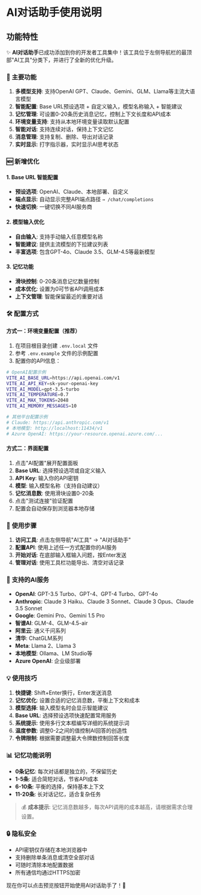 # AI对话助手使用说明

## 功能特性

✨ **AI对话助手**已成功添加到你的开发者工具集中！该工具位于左侧导航栏的最顶部"AI工具"分类下，并进行了全新的优化升级。

### 🔧 主要功能

1. **多模型支持**: 支持OpenAI GPT、Claude、Gemini、GLM、Llama等主流大语言模型
2. **智能配置**: Base URL预设选项 + 自定义输入，模型名称输入 + 智能建议
3. **记忆管理**: 可设置0-20条历史消息记忆，控制上下文长度和API成本
4. **环境变量支持**: 支持从本地环境变量读取默认配置
5. **智能对话**: 支持连续对话，保持上下文记忆
6. **消息管理**: 支持复制、删除、导出对话记录
7. **实时显示**: 打字指示器，实时显示AI思考状态

### 🆕 新增优化

#### 1. Base URL 智能配置

- **预设选项**: OpenAI、Claude、本地部署、自定义
- **端点显示**: 自动显示完整API端点路径 `→ /chat/completions`
- **快速切换**: 一键切换不同AI服务商

#### 2. 模型输入优化

- **自由输入**: 支持手动输入任意模型名称
- **智能建议**: 提供主流模型的下拉建议列表
- **丰富选项**: 包含GPT-4o、Claude 3.5、GLM-4.5等最新模型

#### 3. 记忆功能

- **滑块控制**: 0-20条消息记忆数量控制
- **成本优化**: 设置为0可节省API调用成本
- **上下文管理**: 智能保留最近的重要对话

### 🛠️ 配置方式

#### 方式一：环境变量配置（推荐）

1. 在项目根目录创建 `.env.local` 文件
2. 参考 `.env.example` 文件的示例配置
3. 配置你的API信息：

```bash
# OpenAI配置示例
VITE_AI_BASE_URL=https://api.openai.com/v1
VITE_AI_API_KEY=sk-your-openai-key
VITE_AI_MODEL=gpt-3.5-turbo
VITE_AI_TEMPERATURE=0.7
VITE_AI_MAX_TOKENS=2048
VITE_AI_MEMORY_MESSAGES=10

# 其他平台配置示例
# Claude: https://api.anthropic.com/v1
# 本地模型: http://localhost:11434/v1
# Azure OpenAI: https://your-resource.openai.azure.com/...
```

#### 方式二：界面配置

1. 点击"AI配置"展开配置面板
2. **Base URL**: 选择预设选项或自定义输入
3. **API Key**: 输入你的API密钥
4. **模型**: 输入模型名称（支持自动建议）
5. **记忆消息数**: 使用滑块设置0-20条
6. 点击"测试连接"验证配置
7. 配置会自动保存到浏览器本地存储

### 📝 使用步骤

1. **访问工具**: 点击左侧导航"AI工具" → "AI对话助手"
2. **配置API**: 使用上述任一方式配置你的AI服务
3. **开始对话**: 在底部输入框输入问题，按Enter发送
4. **管理对话**: 使用工具栏功能导出、清空对话记录

### 🎯 支持的AI服务

- **OpenAI**: GPT-3.5 Turbo、GPT-4、GPT-4 Turbo、GPT-4o
- **Anthropic**: Claude 3 Haiku、Claude 3 Sonnet、Claude 3 Opus、Claude 3.5 Sonnet
- **Google**: Gemini Pro、Gemini 1.5 Pro
- **智谱AI**: GLM-4、GLM-4.5-air
- **阿里云**: 通义千问系列
- **清华**: ChatGLM系列
- **Meta**: Llama 2、Llama 3
- **本地模型**: Ollama、LM Studio等
- **Azure OpenAI**: 企业级部署

### 💡 使用技巧

1. **快捷键**: Shift+Enter换行，Enter发送消息
2. **记忆优化**: 设置合适的记忆消息数，平衡上下文和成本
3. **模型选择**: 输入模型名时会显示智能建议
4. **Base URL**: 选择预设选项快速配置常用服务
5. **系统提示**: 使用多行文本框编写详细的系统提示词
6. **温度参数**: 调整0-2之间的值控制AI回答的创造性
7. **令牌限制**: 根据需要调整最大令牌数控制回答长度

### 📊 记忆功能说明

- **0条记忆**: 每次对话都是独立的，不保留历史
- **1-5条**: 适合简短对话，节省API成本
- **6-10条**: 平衡的选择，保持基本上下文
- **11-20条**: 长对话记忆，适合复杂任务

> 💰 **成本提示**: 记忆消息数越多，每次API调用的成本越高，请根据需求合理设置。

### 🔒 隐私安全

- API密钥仅存储在本地浏览器中
- 支持删除单条消息或清空全部对话
- 可随时清除本地配置数据
- 所有通信均通过HTTPS加密

现在你可以点击预览按钮开始使用AI对话助手了！🚀
